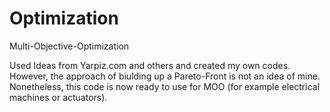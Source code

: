 # Optimization
Multi-Objective-Optimization

Used Ideas from Yarpiz.com and others and created my own codes. However, the approach of biulding up a Pareto-Front is not an idea of mine. Nonetheless, this code is now ready to use for MOO (for example electrical machines or actuators).
